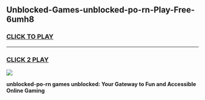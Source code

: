 
## Unblocked-Games-unblocked-po-rn-Play-Free-6umh8
<h3>
<a href="https://premium76.site?title=unblocked-po-rn&ref=23A">CLICK TO PLAY</a></h3>
<hr>

<h3>
<a href="https://premium76.site?title=unblocked-po-rn&ref=23A">CLICK 2 PLAY</a>
  
</h3>

<a href="https://premium76.site?title=unblocked-po-rn&ref=23A"><img src="https://clearcache.store/games.png"></a>


**unblocked-po-rn games unblocked: Your Gateway to Fun and Accessible Online Gaming**
